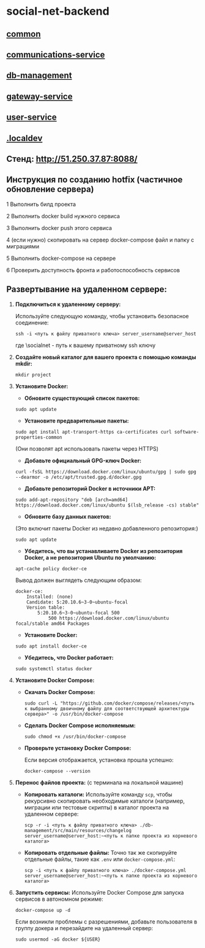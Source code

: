 # social-net-backend

## [common](./common/README.md)

## [communications-service](./communications-service/README.md)

## [db-management](./db-management/README.md)

## [gateway-service](./gateway-service/README.md)

## [user-service](./user-service/README.md)

## [.localdev](./.localdev/README.md)

## Стенд: http://51.250.37.87:8088/

## Инструкция по созданию hotfix (частичное обновление сервера)
1 Выполнить билд проекта

2 Выполнить docker build нужного сервиса

3 Выполнить docker push этого сервиса

4 (если нужно) скопировать на сервер docker-compose файл и папку с миграциями

5 Выполнить docker-compose на сервере

6 Проверить доступность фронта и работоспособность сервисов


## Развертывание на удаленном сервере:

1. **Подключиться к удаленному серверу:**
    
    Используйте следующую команду, чтобы установить безопасное соединение:
    ```
    ssh -i <путь к файлу приватного ключа> server_username@server_host
    ```
    где \socialnet - путь к вашему приватному ssh ключу

2. **Создайте новый каталог для вашего проекта с помощью команды mkdir:**
    ```
    mkdir project
    ```

3. **Установите Docker:**

   - **Обновите существующий список пакетов:**
    ```
    sudo apt update
    ```
   - **Установите предварительные пакеты:**
    ```
    sudo apt install apt-transport-https ca-certificates curl software-properties-common
    ```
   (Они позволят apt использовать пакеты через HTTPS)
   - **Добавьте официальный GPG-ключ Docker:**
    ```
    curl -fsSL https://download.docker.com/linux/ubuntu/gpg | sudo gpg --dearmor -o /etc/apt/trusted.gpg.d/docker.gpg
    ```
   - **Добавьте репозиторий Docker в источники APT:**
    ```
    sudo add-apt-repository "deb [arch=amd64] https://download.docker.com/linux/ubuntu $(lsb_release -cs) stable"
    ```
   - **Обновите базу данных пакетов:**

   (Это включит пакеты Docker из недавно добавленного репозитория:)
    ```
    sudo apt update
    ```
   - **Убедитесь, что вы устанавливаете Docker из репозитория Docker, а не репозитория Ubuntu по умолчанию:**
    ```
    apt-cache policy docker-ce
    ```
    Вывод должен выглядеть следующим образом:
    ```
    docker-ce:
        Installed: (none)
        Candidate: 5:20.10.6~3-0~ubuntu-focal
        Version table:
            5:20.10.6~3-0~ubuntu-focal 500
                500 https://download.docker.com/linux/ubuntu focal/stable amd64 Packages
    ```
   - **Установите Docker:**
    ```
    sudo apt install docker-ce
    ```
   - **Убедитесь, что Docker работает:**
    ```
    sudo systemctl status docker
    ```

4. **Установите Docker Compose:**
    - **Скачать Docker Compose:**
      
      ```
      sudo curl -L "https://github.com/docker/compose/releases/<путь к выбранному двоичному файлу для соответствующей архитектуры сервера>" -o /usr/bin/docker-compose
      ```
    - **Сделать Docker Compose исполняемым:**
      ```
      sudo chmod +x /usr/bin/docker-compose
      ```
    - **Проверьте установку Docker Compose:**
      
      Если версия отображается, установка прошла успешно:
      ```
      docker-compose --version
      ```

5. **Перенос файлов проекта:** (с терминала на локальной машине)
    - **Копировать каталоги:**
      Используйте команду `scp`, чтобы рекурсивно скопировать необходимые каталоги (например, миграции или тестовые скрипты) в каталог проекта на удаленном сервере:
      ```
      scp -r -i <путь к файлу приватного ключа> ./db-management/src/main/resources/changelog server_username@server_host:~<путь к папке проекта из корневого каталога>
      ```
    - **Копировать отдельные файлы:**
      Точно так же скопируйте отдельные файлы, такие как `.env` или `docker-compose.yml`:
      ```
      scp -i <путь к файлу приватного ключа> ./docker-compose.yml server_username@server_host:~<путь к папке проекта из корневого каталога>
      ```

6. **Запустить сервисы:**
   Используйте Docker Compose для запуска сервисов в автономном режиме:
    ```
    docker-compose up -d
    ```
    Если возникли проблемы с разрешениями, добавьте пользователя в группу докера и перезайдите на удаленный сервер:
    ```
    sudo usermod -aG docker ${USER}
    ```
